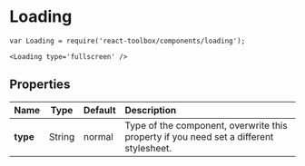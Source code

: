 # Loading

```
var Loading = require('react-toolbox/components/loading');

<Loading type='fullscreen' />
```

## Properties

| Name              | Type          | Default         | Description|
|:-                 |:-:            | :-              |:-|
| **type**          | String        | normal          | Type of the component, overwrite this property if you need set a different stylesheet.|
